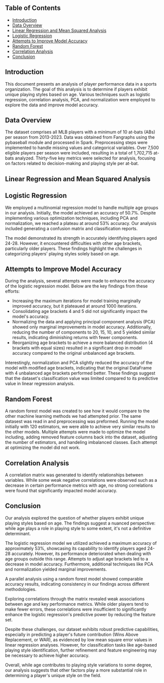 ## Table of Contents
- [Introduction](#introduction)
- [Data Overview](#data-overview)
- [Linear Regression and Mean Squared Analysis](#linear-regression-and-mean-squared-analysis) 
- [Logistic Regression](#logistic-regression)
- [Attempts to Improve Model Accuracy](#attempts-to-improve-model-accuracy)
- [Random Forest](#random-forest)
- [Correlation Analysis](#correlation-analysis)
- [Conclusion](#conclusion)

## Introduction
This document presents an analysis of player performance data in a sports organization. The goal of this analysis is to determine if players exhibit unique playing styles based on age. Various techniques such as logistic regression, correlation analysis, PCA, and normalization were employed to explore the data and improve model accuracy.

## Data Overview
The dataset comprises all MLB players with a minimum of 10 at-bats (ABs) per season from 2013-2023. Data was obtained from Fangraphs using the pybaseball module and processed in Spark. Preprocessing steps were implemented to handle missing values and categorical variables. Over 7,500 eligible players per season were included, resulting in a total of 1,702,715 at-bats analyzed. Thirty-five key metrics were selected for analysis, focusing on factors related to decision-making and playing style per at-bat.

## Linear Regression and Mean Squared Analysis


## Logistic Regression
We employed a multinomial regression model to handle multiple age groups in our analysis. Initially, the model achieved an accuracy of 50.7%. Despite implementing various optimization techniques, including PCA and normalization, we reached a plateau at around 53% accuracy. Our analysis included generating a confusion matrix and classification reports.

The model demonstrated its strength in accurately identifying players aged 24-28. However, it encountered difficulties with other age brackets, particularly older players. These findings highlight the challenges in categorizing players' playing styles solely based on age.

## Attempts to Improve Model Accuracy
During the analysis, several attempts were made to enhance the accuracy of the logistic regression model. Below are the key findings from these efforts:
- Increasing the maximum iterations for model training marginally improved accuracy, but it plateaued at around 1000 iterations.
- Consolidating age brackets 4 and 5 did not significantly impact the model's accuracy.
- Normalizing the data and applying principal component analysis (PCA) showed only marginal improvements in model accuracy. Additionally, reducing the number of components to 20, 15, 10, and 5 yielded similar results, indicating diminishing returns with fewer components.
- Reorganizing age brackets to achieve a more balanced distribution (4 brackets with equal sizes) resulted in a significant drop in model accuracy compared to the original unbalanced age brackets.

Interestingly, normalization and PCA slightly reduced the accuracy of the model with modified age brackets, indicating that the original DataFrame with 4 unbalanced age brackets performed better. These findings suggest that the dataset's classification value was limited compared to its predictive value in linear regression analysis.

## Random Forest
A random forest model was created to see how it would compare to the other machine learning methods we had attempted prior. The same datasest was read in and preprocessing was preformed. Running the model initially with 120 estimators, we were able to achieve very similar results to the other models. Multiple attempts were made to optimize the model including, adding removed feature columns back into the dataset, adjusting the number of estimators, and handeling imbalanced classes. Each attempt at optimizing the model did not work.  

## Correlation Analysis
A correlation matrix was generated to identify relationships between variables. While some weak negative correlations were observed such as a decrease in certain performance metrics with age, no strong correlations were found that significantly impacted model accuracy.

## Conclusion
Our analysis explored the question of whether players exhibit unique playing styles based on age. The findings suggest a nuanced perspective: while age plays a role in playing style to some extent, it's not a definitive determinant.

The logistic regression model we utilized achieved a maximum accuracy of approximately 53%, showcasing its capability to identify players aged 24-28 accurately. However, its performance deteriorated when dealing with age groups outside this range. Attempts to adjust age brackets led to a decrease in model accuracy. Furthermore, additional techniques like PCA and normalization yielded marginal improvements.

A parallel analysis using a random forest model showed comparable accuracy results, indicating consistency in our findings across different methodologies.

Exploring correlations through the matrix revealed weak associations between age and key performance metrics. While older players tend to make fewer errors, these correlations were insufficient to significantly enhance the logistic regression's predictive power by reducing the feature set.

Despite these challenges, our dataset exhibits robust predictive capabilities, especially in predicting a player's future contribution (Wins Above Replacement, or WAR), as evidenced by low mean square error values in linear regression analyses. However, for classification tasks like age-based playing style identification, further refinement and feature engineering may be necessary to achieve higher accuracy.

Overall, while age contributes to playing style variations to some degree, our analysis suggests that other factors play a more substantial role in determining a player's unique style on the field.
